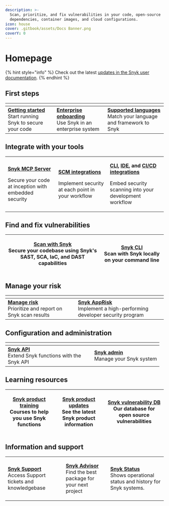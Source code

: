 ```yaml
---
description: >-
  Scan, prioritize, and fix vulnerabilities in your code, open-source
  dependencies, container images, and cloud configurations.
icon: house
cover: .gitbook/assets/Docs Banner.png
coverY: 0
---
```


# Homepage

{% hint style="info" %}
Check out the latest [updates in the Snyk user documentation](whats-new.md).
{% endhint %}

## First steps

<table data-header-hidden data-full-width="false"><thead><tr><th></th><th></th><th></th></tr></thead><tbody><tr><td><mark style="color:purple;">​</mark><a href="getting-started/"><strong>Getting started</strong></a><br>Start running Snyk to secure your code</td><td><a href="enterprise-setup/"><strong>Enterprise onboarding</strong></a><br>Use Snyk in an enterprise system</td><td><a href="supported-languages-package-managers-and-frameworks/"><strong>Supported languages</strong></a><br>Match your language and framework to Snyk</td></tr></tbody></table>

## Integrate with your tools <a href="#explore-snyk-products" id="explore-snyk-products"></a>

|                                                                                                                                                                                                      |                                                                                                                                  |                                                                                                                                                                                                                                                                                                                                                                                                        |
| ---------------------------------------------------------------------------------------------------------------------------------------------------------------------------------------------------- | -------------------------------------------------------------------------------------------------------------------------------- | ------------------------------------------------------------------------------------------------------------------------------------------------------------------------------------------------------------------------------------------------------------------------------------------------------------------------------------------------------------------------------------------------------ |
| <p><a href="cli-ide-and-ci-cd-integrations/snyk-cli/developer-guardrails-for-agentic-workflows/"><strong>Snyk MCP Server</strong></a></p><p>Secure your code at inception with embedded security</p> | <p><a href="scm-integrations/"><strong>SCM integrations</strong></a></p><p>Implement security at each point in your workflow</p> | <p><a href="cli-ide-and-ci-cd-integrations/snyk-cli/"><strong>CLI</strong></a><strong>,</strong> <a href="cli-ide-and-ci-cd-integrations/snyk-ide-plugins-and-extensions/"><strong>IDE</strong></a><strong>, and</strong> <a href="scm-ide-and-ci-cd-integrations/snyk-ci-cd-integrations/"><strong>CI/CD integrations</strong></a>  </p><p>Embed security scanning into your development workflow</p> |

## Find and fix vulnerabilities <a href="#explore-snyk-products" id="explore-snyk-products"></a>

| <p><a href="scan-with-snyk/overview.md"><strong>Scan with Snyk</strong></a><br>Secure your codebase using Snyk's SAST, SCA, IaC, and DAST capabilities</p> | <p><a href="cli-ide-and-ci-cd-integrations/snyk-cli/"><strong>Snyk CLI</strong></a><br>Scan with Snyk locally on your command line</p> |
| ---------------------------------------------------------------------------------------------------------------------------------------------------------- | -------------------------------------------------------------------------------------------------------------------------------------- |

## Manage your risk

<table data-header-hidden><thead><tr><th width="254"></th><th width="325"></th></tr></thead><tbody><tr><td><a href="manage-risk/"><strong>Manage risk</strong></a><br>Prioritize and report on Snyk scan results</td><td><a href="scan-with-snyk/snyk-apprisk.md"><strong>Snyk AppRisk</strong></a><br>Implement a high-performing developer security program</td></tr></tbody></table>

## Configuration and administration <a href="#use-other-resources" id="use-other-resources"></a>

<table data-header-hidden><thead><tr><th width="259"></th><th></th></tr></thead><tbody><tr><td><a href="snyk-api/"><strong>Snyk API</strong></a><br>Extend Snyk functions with the Snyk API</td><td><a href="snyk-admin/"><strong>Snyk admin</strong></a><br>Manage your Snyk system</td></tr></tbody></table>

## Learning resources

| <p><a href="https://learn.snyk.io/catalog/product-training/?type=product-training"><strong>Snyk product training</strong></a><br>Courses to help you use Snyk functions</p> | <p>​<a href="https://updates.snyk.io/"><strong>Snyk product updates</strong></a><br>See the latest Snyk product information</p> | <p><a href="https://security.snyk.io/"><strong>Snyk vulnerability DB</strong></a><br>Our database for open source vulnerabilities</p> |
| --------------------------------------------------------------------------------------------------------------------------------------------------------------------------- | ------------------------------------------------------------------------------------------------------------------------------- | ------------------------------------------------------------------------------------------------------------------------------------- |

## Information and support

|                                                                                                                            |                                                                                                                                              |                                                                                                                                     |
| -------------------------------------------------------------------------------------------------------------------------- | -------------------------------------------------------------------------------------------------------------------------------------------- | ----------------------------------------------------------------------------------------------------------------------------------- |
| <p><a href="https://support.snyk.io/s/">​<strong>Snyk Support</strong></a><br>Access Support tickets and knowledgebase</p> | <p><strong>​</strong><a href="https://snyk.io/advisor/"><strong>Snyk Advisor</strong></a><br>Find the best package for your next project</p> | <p><a href="https://status.snyk.io/"><strong>Snyk Status</strong></a><br>Shows operational status and history for Snyk systems.</p> |
